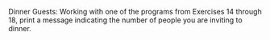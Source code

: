 Dinner Guests: Working with one of the programs from Exercises 14 through 18, 
print a message indicating the number of people you are inviting to dinner.
